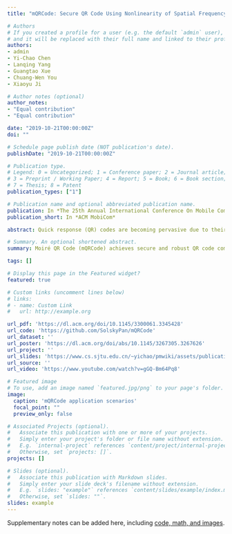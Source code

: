 ```yaml
---
title: "mQRCode: Secure QR Code Using Nonlinearity of Spatial Frequency in Light"

# Authors
# If you created a profile for a user (e.g. the default `admin` user), write the username (folder name) here 
# and it will be replaced with their full name and linked to their profile.
authors:
- admin
- Yi-Chao Chen
- Lanqing Yang 
- Guangtao Xue
- Chuang-Wen You
- Xiaoyu Ji

# Author notes (optional)
author_notes:
- "Equal contribution"
- "Equal contribution"

date: "2019-10-21T00:00:00Z"
doi: ""

# Schedule page publish date (NOT publication's date).
publishDate: "2019-10-21T00:00:00Z"

# Publication type.
# Legend: 0 = Uncategorized; 1 = Conference paper; 2 = Journal article;
# 3 = Preprint / Working Paper; 4 = Report; 5 = Book; 6 = Book section;
# 7 = Thesis; 8 = Patent
publication_types: ["1"]

# Publication name and optional abbreviated publication name.
publication: In *The 25th Annual International Conference On Mobile Computing And Networking*
publication_short: In *ACM MobiCom*

abstract: Quick response (QR) codes are becoming pervasive due to their rapid readability and the popularity of smartphones with built-in cameras. QR codes are also gaining importance in the retail sector as a convenient mobile payment method. However, researchers have concerns regarding the security of QR codes, which leave users susceptible to financial loss or private information leakage. In this study, we address this issue by developing a novel QR code (called mQRCode), which exploits patterns presenting a specific spatial frequency as a form of camouflage. When the targeted receiver holds a camera in a designated position (e.g., directly in front at a distance of 30 cm from the camouflaged QR code), the original QR code is revealed in form of a Moiré pattern. From any other position, only the camouflaged QR code can be seen. In experiments, the decryption rate of mQRCode was > 98.6% within 10.2 frames via a multi-frame decryption method. The decryption rate for cameras positioned 20° off axis or > 10cm away from the designated location dropped to 0%, indicating that mQRCode is robust against attacks.

# Summary. An optional shortened abstract.
summary: Moiré QR Code (mQRCode) achieves secure and robust QR code communication without additional hardware or communication channels. It exploits nonlinearities in the spatial frequency of light rays to camouflage QR codes from the existing camera and digital screen.

tags: []

# Display this page in the Featured widget?
featured: true

# Custom links (uncomment lines below)
# links:
# - name: Custom Link
#   url: http://example.org

url_pdf: 'https://dl.acm.org/doi/10.1145/3300061.3345428'
url_code: 'https://github.com/SolskyPan/mQRCode'
url_dataset: ''
url_poster: 'https://dl.acm.org/doi/abs/10.1145/3267305.3267626'
url_project: ''
url_slides: 'https://www.cs.sjtu.edu.cn/~yichao/pmwiki/assets/publications/mobicom19_pan.pptx'
url_source: ''
url_video: 'https://www.youtube.com/watch?v=gGQ-Bm64Pq8'

# Featured image
# To use, add an image named `featured.jpg/png` to your page's folder. 
image:
  caption: 'mQRCode application scenarios'
  focal_point: ""
  preview_only: false

# Associated Projects (optional).
#   Associate this publication with one or more of your projects.
#   Simply enter your project's folder or file name without extension.
#   E.g. `internal-project` references `content/project/internal-project/index.md`.
#   Otherwise, set `projects: []`.
projects: []

# Slides (optional).
#   Associate this publication with Markdown slides.
#   Simply enter your slide deck's filename without extension.
#   E.g. `slides: "example"` references `content/slides/example/index.md`.
#   Otherwise, set `slides: ""`.
slides: example
---
```


Supplementary notes can be added here, including [code, math, and images](https://wowchemy.com/docs/writing-markdown-latex/).
